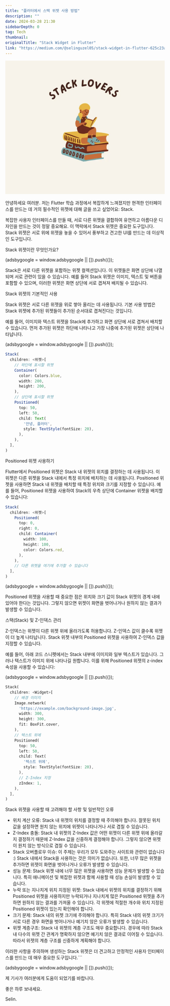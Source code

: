 ```yaml
---
title: "플러터에서 스택 위젯 사용 방법"
description: ""
date: 2024-03-28 21:30
sidebarDepth: 0
tag: Tech
thumbnail: 
originalTitle: "Stack Widget in Flutter"
link: "https://medium.com/@selinguzel05/stack-widget-in-flutter-625c23aaa296"
---
```



![이미지](./img/StackWidgetinFlutter_0.png)

안녕하세요 여러분. 저는 Flutter 학습 과정에서 복잡하게 느껴졌지만 현격한 인터페이스를 만드는 데 거의 필수적인 위젯에 대해 글을 쓰고 싶었어요: Stack.

복잡한 사용자 인터페이스를 만들 때, 서로 다른 위젯을 결합하여 유연하고 아름다운 디자인을 만드는 것이 정말 중요해요. 이 맥락에서 Stack 위젯은 중요한 도구입니다. Stack 위젯은 서로 위에 위젯을 놓을 수 있어서 풍부하고 견고한 UI를 만드는 데 이상적인 도구입니다.

Stack 위젯이란 무엇인가요?

<!-- ui-log 수평형 -->
<ins class="adsbygoogle"
  style="display:block"
  data-ad-client="ca-pub-4877378276818686"
  data-ad-slot="9743150776"
  data-ad-format="auto"
  data-full-width-responsive="true"></ins>
<component is="script">
(adsbygoogle = window.adsbygoogle || []).push({});
</component>

Stack은 서로 다른 위젯을 포함하는 위젯 컬렉션입니다. 이 위젯들은 화면 상단에 나열되며 서로 관련이 있을 수 있습니다. 예를 들어 Stack 위젯은 이미지, 텍스트 및 버튼을 포함할 수 있으며, 이러한 위젯은 화면 상단에 서로 겹쳐져 배치될 수 있습니다.

Stack 위젯의 기본적인 사용

Stack 위젯은 서로 다른 위젯을 위로 쌓아 올리는 데 사용됩니다. 기본 사용 방법은 Stack 위젯에 추가된 위젯들이 추가된 순서대로 겹쳐진다는 것입니다.

예를 들어, 이미지와 텍스트 위젯을 Stack에 추가하고 화면 상단에 서로 겹쳐서 배치할 수 있습니다. 먼저 추가된 위젯은 하단에 나타나고 가장 나중에 추가된 위젯은 상단에 나타납니다.

<!-- ui-log 수평형 -->
<ins class="adsbygoogle"
  style="display:block"
  data-ad-client="ca-pub-4877378276818686"
  data-ad-slot="9743150776"
  data-ad-format="auto"
  data-full-width-responsive="true"></ins>
<component is="script">
(adsbygoogle = window.adsbygoogle || []).push({});
</component>

```js
Stack(
  children: <위젯>[
    // 하단에 표시할 위젯
    Container(
      color: Colors.blue,
      width: 200,
      height: 200,
    ),
    // 상단에 표시할 위젯
    Positioned(
      top: 50,
      left: 50,
      child: Text(
        '안녕, 플러터',
        style: TextStyle(fontSize: 20),
      ),
    ),
  ],
)
```

Positioned 위젯 사용하기

Flutter에서 Positioned 위젯은 Stack 내 위젯의 위치를 결정하는 데 사용됩니다. 이 위젯은 다른 위젯을 Stack 내에서 특정 위치에 배치하는 데 사용됩니다. Positioned 위젯을 사용하면 Stack 내 위젯을 배치할 때 특정 위치와 크기를 지정할 수 있습니다.
예를 들어, Positioned 위젯을 사용하여 Stack의 우측 상단에 Container 위젯을 배치할 수 있습니다:

```js
Stack(
  children: <위젯>[
    Positioned(
      top: 0,
      right: 0,
      child: Container(
        width: 100,
        height: 100,
        color: Colors.red,
      ),
    ),
    // 다른 위젯을 여기에 추가할 수 있습니다
  ],
)
```

<!-- ui-log 수평형 -->
<ins class="adsbygoogle"
  style="display:block"
  data-ad-client="ca-pub-4877378276818686"
  data-ad-slot="9743150776"
  data-ad-format="auto"
  data-full-width-responsive="true"></ins>
<component is="script">
(adsbygoogle = window.adsbygoogle || []).push({});
</component>

Positioned 위젯을 사용할 때 중요한 점은 위치와 크기 값이 Stack 위젯의 경계 내에 있어야 한다는 것입니다. 그렇지 않으면 위젯이 화면을 벗어나거나 원하지 않는 결과가 발생할 수 있습니다.

스택(Stack) 및 Z-인덱스 관리

Z-인덱스는 위젯이 다른 위젯 위에 올라가도록 허용합니다. Z-인덱스 값이 클수록 위젯이 더 높게 나타납니다. Stack 위젯 내부의 Positioned 위젯을 사용하여 Z-인덱스 값을 지정할 수 있습니다.

예를 들어, 아래 코드 스니펫에서는 Stack 내부에 이미지와 일부 텍스트가 있습니다. 그러나 텍스트가 이미지 위에 나타나길 원합니다. 이를 위해 Positioned 위젯의 z-index 속성을 사용할 수 있습니다:

<!-- ui-log 수평형 -->
<ins class="adsbygoogle"
  style="display:block"
  data-ad-client="ca-pub-4877378276818686"
  data-ad-slot="9743150776"
  data-ad-format="auto"
  data-full-width-responsive="true"></ins>
<component is="script">
(adsbygoogle = window.adsbygoogle || []).push({});
</component>

```dart
Stack(
  children: <Widget>[
    // 배경 이미지
    Image.network(
      'https://example.com/background-image.jpg',
      width: 300,
      height: 300,
      fit: BoxFit.cover,
    ),
    // 텍스트 위에
    Positioned(
      top: 50,
      left: 50,
      child: Text(
        '텍스트 위에',
        style: TextStyle(fontSize: 20),
      ),
      // Z-Index 지정
      zIndex: 1,
    ),
  ],
)
```

Stack 위젯을 사용할 때 고려해야 할 사항 및 일반적인 오류

- 위치 계산 오류: Stack 내 위젯의 위치를 결정할 때 주의해야 합니다. 잘못된 위치 값을 설정하면 원치 않는 위치에 위젯이 나타나거나 서로 겹칠 수 있습니다.
- Z-Index 충돌: Stack 내 위젯의 Z-Index 값은 어떤 위젯이 다른 위젯 위에 올라갈지 결정하기 때문에 Z-Index 값을 신중하게 결정해야 합니다. 그렇지 않으면 위젯이 원치 않는 방식으로 겹칠 수 있습니다.
- Stack 오버플로우 이슈: 이 주제는 우리가 모두 도와주는 사이트와 관련이 없습니다 :) Stack 내에서 Stack을 사용하는 것은 의미가 없습니다. 또한, 너무 많은 위젯을 추가하면 위젯이 화면을 벗어나거나 오류가 발생할 수 있습니다.
- 성능 문제: Stack 위젯 내에 너무 많은 위젯을 사용하면 성능 문제가 발생할 수 있습니다. 특히 애니메이션 및 복잡한 위젯과 함께 사용할 때 성능 손실이 발생할 수 있습니다.
- 누락 또는 지나치게 위치 지정된 위젯: Stack 내에서 위젯의 위치를 결정하기 위해 Positioned 위젯을 사용하지만 누락되거나 지나치게 많은 Positioned 위젯을 추가하면 원하지 않는 결과를 가져올 수 있습니다. 각 위젯에 적절한 개수와 위치 지정된 Positioned 위젯이 있는지 확인해야 합니다.
- 크기 문제: Stack 내의 위젯 크기에 주의해야 합니다. 특히 Stack 내의 위젯 크기가 서로 다른 경우 화면을 벗어나거나 예기치 않은 오류가 발생할 수 있습니다.
- 위젯 계층구조: Stack 내 위젯의 계층 구조도 매우 중요합니다. 경우에 따라 Stack 내 다수의 위젯 간 관계가 명확하지 않으면 예기치 않은 결과로 이어질 수 있습니다. 따라서 위젯의 계층 구조를 신중하게 계획해야 합니다.

이러한 사항을 주의하며 생성하는 Stack 위젯은 더 견고하고 안정적인 사용자 인터페이스를 만드는 데 매우 중요한 도구입니다.```

<!-- ui-log 수평형 -->
<ins class="adsbygoogle"
  style="display:block"
  data-ad-client="ca-pub-4877378276818686"
  data-ad-slot="9743150776"
  data-ad-format="auto"
  data-full-width-responsive="true"></ins>
<component is="script">
(adsbygoogle = window.adsbygoogle || []).push({});
</component>

제 기사가 여러분에게 도움이 되었기를 바랍니다.

좋은 하루 보내세요.

Selin.